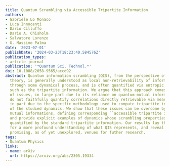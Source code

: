 ```yaml
---
title: Quantum Scrambling via Accessible Tripartite Information
authors:
- Gabriele Lo Monaco
- Luca Innocenti
- Dario Cilluffo
- Dario A. Chisholm
- Salvatore Lorenzo
- G. Massimo Palma
date: '2023-07-01'
publishDate: '2024-03-23T18:23:40.584576Z'
publication_types:
- article-journal
publication: '*Quantum Sci. Technol.*'
doi: 10.1088/2058-9565/accd92
abstract: Quantum information scrambling (QIS), from the perspective of quantum information
  theory, is generally understood as local non-retrievability of information evolved
  through some dynamical process, and is often quantified via entropic quantities
  such as the tripartite information. We argue that this approach comes with a number
  of issues, in large part due to its reliance on quantum mutual informations, which
  do not faithfully quantify correlations directly retrievable via measurements, and
  in part due to the specific methodology used to compute tripartite informations
  of the studied dynamics. We show that these issues can be overcome by using accessible
  mutual informations, defining corresponding ``accessible tripartite informations'',
  and provide explicit examples of dynamics whose scrambling properties are not properly
  quantified by the standard tripartite information. Our results lay the groundwork
  for a more profound understanding of what QIS represents, and reveal a number of
  promising, as of yet unexplored, venues for futher research.
tags:
- Quantum Physics
links:
- name: arXiv
  url: https://arxiv.org/abs/2305.19334
---
```

